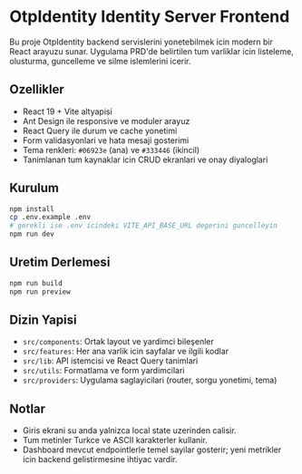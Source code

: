 # OtpIdentity Identity Server Frontend

Bu proje OtpIdentity backend servislerini yonetebilmek icin modern bir React arayuzu sunar. Uygulama PRD'de belirtilen tum varliklar icin listeleme, olusturma, guncelleme ve silme islemlerini icerir.

## Ozellikler
- React 19 + Vite altyapisi
- Ant Design ile responsive ve moduler arayuz
- React Query ile durum ve cache yonetimi
- Form validasyonlari ve hata mesaji gosterimi
- Tema renkleri: `#06923e` (ana) ve `#333446` (ikincil)
- Tanimlanan tum kaynaklar icin CRUD ekranlari ve onay diyaloglari

## Kurulum
```bash
npm install
cp .env.example .env
# gerekli ise .env icindeki VITE_API_BASE_URL degerini guncelleyin
npm run dev
```

## Uretim Derlemesi
```bash
npm run build
npm run preview
```

## Dizin Yapisi
- `src/components`: Ortak layout ve yardimci bileşenler
- `src/features`: Her ana varlik icin sayfalar ve ilgili kodlar
- `src/lib`: API istemcisi ve React Query tanimlari
- `src/utils`: Formatlama ve form yardimcilari
- `src/providers`: Uygulama saglayicilari (router, sorgu yonetimi, tema)

## Notlar
- Giris ekrani su anda yalnizca local state uzerinden calisir.
- Tum metinler Turkce ve ASCII karakterler kullanir.
- Dashboard mevcut endpointlerle temel sayilar gosterir; yeni metrikler icin backend gelistirmesine ihtiyac vardir.
